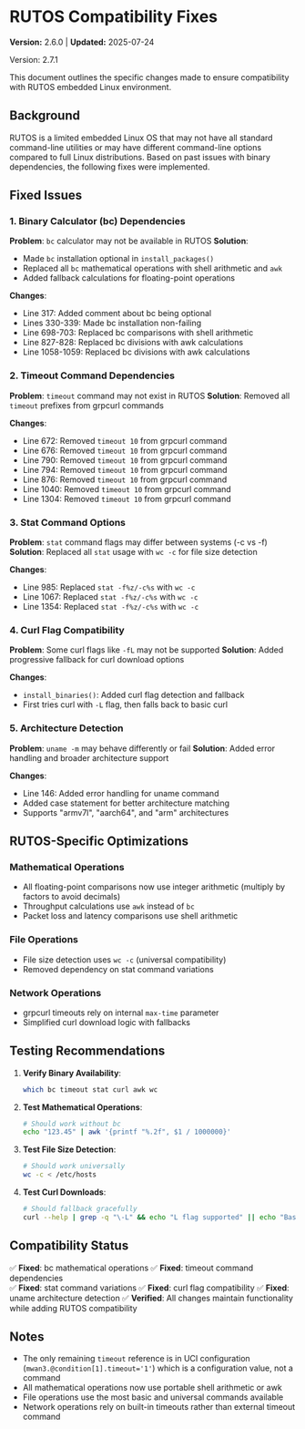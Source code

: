 # RUTOS Compatibility Fixes

**Version:** 2.6.0 | **Updated:** 2025-07-24

Version: 2.7.1

This document outlines the specific changes made to ensure compatibility with RUTOS embedded Linux environment.

## Background

RUTOS is a limited embedded Linux OS that may not have all standard command-line utilities or may have different
command-line options compared to full Linux distributions. Based on past issues with binary dependencies, the following
fixes were implemented.

## Fixed Issues

### 1. Binary Calculator (bc) Dependencies

**Problem**: `bc` calculator may not be available in RUTOS **Solution**:

- Made `bc` installation optional in `install_packages()`
- Replaced all `bc` mathematical operations with shell arithmetic and `awk`
- Added fallback calculations for floating-point operations

**Changes**:

- Line 317: Added comment about bc being optional
- Lines 330-339: Made bc installation non-failing
- Line 698-703: Replaced bc comparisons with shell arithmetic
- Line 827-828: Replaced bc divisions with awk calculations
- Line 1058-1059: Replaced bc divisions with awk calculations

### 2. Timeout Command Dependencies

**Problem**: `timeout` command may not exist in RUTOS **Solution**: Removed all `timeout` prefixes from grpcurl commands

**Changes**:

- Line 672: Removed `timeout 10` from grpcurl command
- Line 676: Removed `timeout 10` from grpcurl command
- Line 790: Removed `timeout 10` from grpcurl command
- Line 794: Removed `timeout 10` from grpcurl command
- Line 876: Removed `timeout 10` from grpcurl command
- Line 1040: Removed `timeout 10` from grpcurl command
- Line 1304: Removed `timeout 10` from grpcurl command

### 3. Stat Command Options

**Problem**: `stat` command flags may differ between systems (-c vs -f) **Solution**: Replaced all `stat` usage with
`wc -c` for file size detection

**Changes**:

- Line 985: Replaced `stat -f%z/-c%s` with `wc -c`
- Line 1067: Replaced `stat -f%z/-c%s` with `wc -c`
- Line 1354: Replaced `stat -f%z/-c%s` with `wc -c`

### 4. Curl Flag Compatibility

**Problem**: Some curl flags like `-fL` may not be supported **Solution**: Added progressive fallback for curl download
options

**Changes**:

- `install_binaries()`: Added curl flag detection and fallback
- First tries curl with `-L` flag, then falls back to basic curl

### 5. Architecture Detection

**Problem**: `uname -m` may behave differently or fail **Solution**: Added error handling and broader architecture
support

**Changes**:

- Line 146: Added error handling for uname command
- Added case statement for better architecture matching
- Supports "armv7l", "aarch64", and "arm" architectures

## RUTOS-Specific Optimizations

### Mathematical Operations

- All floating-point comparisons now use integer arithmetic (multiply by factors to avoid decimals)
- Throughput calculations use `awk` instead of `bc`
- Packet loss and latency comparisons use shell arithmetic

### File Operations

- File size detection uses `wc -c` (universal compatibility)
- Removed dependency on stat command variations

### Network Operations

- grpcurl timeouts rely on internal `max-time` parameter
- Simplified curl download logic with fallbacks

## Testing Recommendations

1. **Verify Binary Availability**:

   ```bash
   which bc timeout stat curl awk wc
   ```

2. **Test Mathematical Operations**:

   ```bash
   # Should work without bc
   echo "123.45" | awk '{printf "%.2f", $1 / 1000000}'
   ```

3. **Test File Size Detection**:

   ```bash
   # Should work universally
   wc -c < /etc/hosts
   ```

4. **Test Curl Downloads**:

   ```bash
   # Should fallback gracefully
   curl --help | grep -q "\-L" && echo "L flag supported" || echo "Basic curl only"
   ```

## Compatibility Status

✅ **Fixed**: bc mathematical operations ✅ **Fixed**: timeout command dependencies  
✅ **Fixed**: stat command variations ✅ **Fixed**: curl flag compatibility ✅ **Fixed**: uname architecture detection
✅ **Verified**: All changes maintain functionality while adding RUTOS compatibility

## Notes

- The only remaining `timeout` reference is in UCI configuration (`mwan3.@condition[1].timeout='1'`) which is a
  configuration value, not a command
- All mathematical operations now use portable shell arithmetic or awk
- File operations use the most basic and universal commands available
- Network operations rely on built-in timeouts rather than external timeout command

